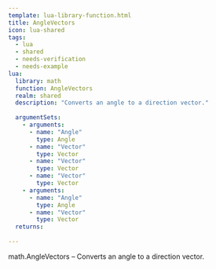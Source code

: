 ```yaml
---
template: lua-library-function.html
title: AngleVectors
icon: lua-shared
tags:
  - lua
  - shared
  - needs-verification
  - needs-example
lua:
  library: math
  function: AngleVectors
  realm: shared
  description: "Converts an angle to a direction vector."
  
  argumentSets:
    - arguments:
      - name: "Angle"
        type: Angle
      - name: "Vector"
        type: Vector
      - name: "Vector"
        type: Vector
      - name: "Vector"
        type: Vector
    - arguments:
      - name: "Angle"
        type: Angle
      - name: "Vector"
        type: Vector
  returns:
    
---
```


<div class="lua__search__keywords">
math.AngleVectors &#x2013; Converts an angle to a direction vector.
</div>
